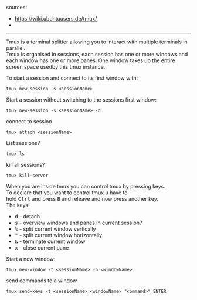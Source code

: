 sources:
+ https://wiki.ubuntuusers.de/tmux/
+ 

---

Tmux is a terminal splitter allowing you to interact with multiple terminals in parallel.  
Tmux is organised in sessions, each session has one or more windows and each window has one or more panes.
One window takes up the entire screen space usedby this tmux instance.

To start a session and connect to its first window with:  
```
tmux new-session -s <sessionName>
```
Start a session without switching to the sessions first window:  
```
tmux new-session -s <sessionName> -d
```
connect to session
```
tmux attach <sessionName>
```
List sessions?
```
tmux ls
```
kill all sessions?
```
tmux kill-server
```
When you are inside tmux you can control tmux by pressing keys.  
To declare that you want to control tmux u have to  
hold <kbd>Ctrl</kbd> and press <kbd>B</kbd> and releave and now press another key.  
The keys:
+ <kbd>d</kbd> - detach
+ <kbd>s</kbd> - overview windows and panes in current session?
+ <kbd>%</kbd> - split current window vertically
+ <kbd>"</kbd> - split current window horizontally
+ <kbd>&</kbd> - terminate current window
+ <kbd>x</kbd> - close current pane


Start a new window:
```
tmux new-window -t <sessionName> -n <windowName>
```
send commands to a window
```
tmux send-keys -t <sessionName>:<windowName> "<ommand>" ENTER
```